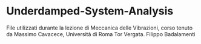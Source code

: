 # Underdamped-System-Analysis
File utilizzati durante la lezione di Meccanica delle Vibrazioni, corso tenuto da Massimo Cavacece, Università di Roma Tor Vergata.
Filippo Badalamenti
